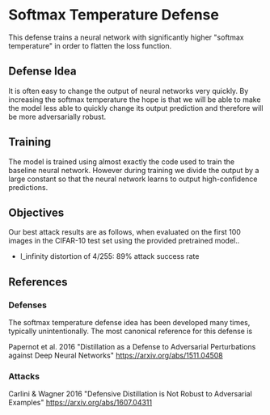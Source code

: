 # Softmax Temperature Defense

This defense trains a neural network with significantly higher "softmax
temperature" in order to flatten the loss function.


## Defense Idea

It is often easy to change the output of neural networks very quickly. By
increasing the softmax temperature the hope is that we will be able to make the
model less able to quickly change its output prediction and therefore will
be more adversarially robust.


## Training

The model is trained using almost exactly the code used to train the baseline
neural network. However during training we divide the output by a large constant
so that the neural network learns to output high-confidence predictions.


## Objectives

Our best attack results are as follows, when evaluated on the first 100 images
in the CIFAR-10 test set using the provided pretrained model..
- l_infinity distortion of 4/255: 89% attack success rate


## References

### Defenses

The softmax temperature defense idea has been developed many times, typically
unintentionally. The most canonical reference for this defense is

Papernot et al. 2016 "Distillation as a Defense to Adversarial Perturbations against Deep Neural Networks"
https://arxiv.org/abs/1511.04508

### Attacks

Carlini & Wagner 2016 "Defensive Distillation is Not Robust to Adversarial Examples"
https://arxiv.org/abs/1607.04311